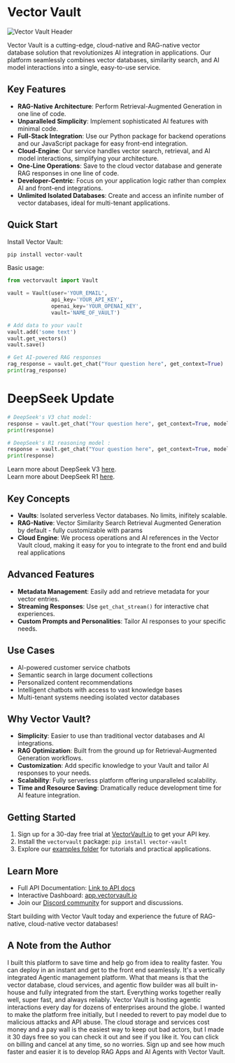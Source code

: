 # Vector Vault

![Vector Vault Header](https://images.squarespace-cdn.com/content/646ad2edeaaf682a9bbc36da/297fde6c-f5b4-4076-83bc-81dcfdbffebe/Vector+Vault+Header+5000.jpg)

Vector Vault is a cutting-edge, cloud-native and RAG-native vector database solution that revolutionizes AI integration in applications. Our platform seamlessly combines vector databases, similarity search, and AI model interactions into a single, easy-to-use service.

## Key Features

- **RAG-Native Architecture**: Perform Retrieval-Augmented Generation in one line of code.
- **Unparalleled Simplicity**: Implement sophisticated AI features with minimal code.
- **Full-Stack Integration**: Use our Python package for backend operations and our JavaScript package for easy front-end integration.
- **Cloud-Engine**: Our service handles vector search, retrieval, and AI model interactions, simplifying your architecture.
- **One-Line Operations**: Save to the cloud vector database and generate RAG responses in one line of code.
- **Developer-Centric**: Focus on your application logic rather than complex AI and front-end integrations.
- **Unlimited Isolated Databases**: Create and access an infinite number of vector databases, ideal for multi-tenant applications.

## Quick Start

Install Vector Vault:
```bash
pip install vector-vault
```

Basic usage:
```python
from vectorvault import Vault

vault = Vault(user='YOUR_EMAIL',
              api_key='YOUR_API_KEY', 
              openai_key='YOUR_OPENAI_KEY',
              vault='NAME_OF_VAULT')

# Add data to your vault
vault.add('some text')
vault.get_vectors()
vault.save()

# Get AI-powered RAG responses
rag_response = vault.get_chat("Your question here", get_context=True)
print(rag_response)
```

# DeepSeek Update
```python
# DeepSeek's V3 chat model:
response = vault.get_chat("Your question here", get_context=True, model='deepseek-chat')
print(response)

# DeepSeek's R1 reasoning model :
response = vault.get_chat("Your question here", get_context=True, model='deepseek-reasoner')
print(response)
```
Learn more about DeepSeek V3 [here](https://api-docs.deepseek.com/news/news1226).
<br>
Learn more about DeepSeek R1 [here](https://api-docs.deepseek.com/news/news250120).



## Key Concepts

- **Vaults**: Isolated serverless Vector databases. No limits, inifitely scalable.
- **RAG-Native**: Vector Similarity Search Retrieval Augmented Generation by default - fully customizable with params
- **Cloud Engine**: We process operations and AI references in the Vector Vault cloud, making it easy for you to integrate to the front end and build real applications

## Advanced Features

- **Metadata Management**: Easily add and retrieve metadata for your vector entries.
- **Streaming Responses**: Use `get_chat_stream()` for interactive chat experiences.
- **Custom Prompts and Personalities**: Tailor AI responses to your specific needs.

## Use Cases

- AI-powered customer service chatbots
- Semantic search in large document collections
- Personalized content recommendations
- Intelligent chatbots with access to vast knowledge bases
- Multi-tenant systems needing isolated vector databases

## Why Vector Vault?

- **Simplicity**: Easier to use than traditional vector databases and AI integrations.
- **RAG Optimization**: Built from the ground up for Retrieval-Augmented Generation workflows.
- **Customization**: Add specific knowledge to your Vault and tailor AI responses to your needs.
- **Scalability**: Fully serverless platform offering unparalleled scalability.
- **Time and Resource Saving**: Dramatically reduce development time for AI feature integration.

## Getting Started

1. Sign up for a 30-day free trial at [VectorVault.io](https://vectorvault.io) to get your API key.
2. Install the `vectorvault` package: `pip install vector-vault`
3. Explore our [examples folder](https://github.com/John-Rood/VectorVault/tree/main/examples) for tutorials and practical applications.

## Learn More

- Full API Documentation: [Link to API docs](https://github.com/John-Rood/VectorVault/tree/main/fulldocs.md)
- Interactive Dashboard: [app.vectorvault.io](https://app.vectorvault.io)
- Join our [Discord community](https://discord.gg/AkMsP9Uq) for support and discussions.

Start building with Vector Vault today and experience the future of RAG-native, cloud-native vector databases!

## A Note from the Author
I built this platform to save time and help go from idea to reality faster. You can deploy in an instant and get to the front end seamlessly. It's a vertically integrated Agentic management platform. What that means is that the vector database, cloud services, and agentic flow builder was all built in-house and fully integrated from the start. Everything works together really well, super fast, and always reliably. Vector Vault is hosting agentic interactions every day for dozens of enterprises around the globe. I wanted to make the platform free initially, but I needed to revert to pay model due to malicious attacks and API abuse. The cloud storage and services cost money and a pay wall is the easiest way to keep out bad actors, but I made it 30 days free so you can check it out and see if you like it. You can click on billing and cancel at any time, so no worries. Sign up and see how much faster and easier it is to develop RAG Apps and AI Agents with Vector Vault.